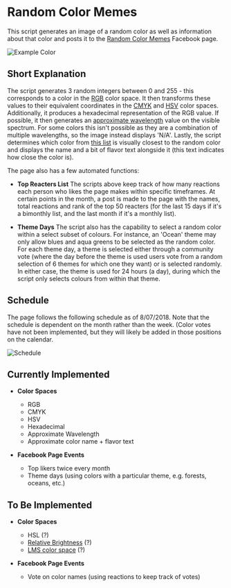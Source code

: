 # Random Color Memes

This script generates an image of a random color as well as information about that color and posts it to the [Random Color Memes](https://www.facebook.com/randomcolormemes/) Facebook page.

![Example Color](https://i.imgur.com/pBjk2rE.png?raw=true)

## Short Explanation
The script generates 3 random integers between 0 and 255 - this corresponds to a color in the [RGB](https://en.wikipedia.org/wiki/RGB_color_space) color space. It then transforms these values to their equivalent coordinates in the [CMYK](https://en.wikipedia.org/wiki/CMYK_color_model) and [HSV](https://en.wikipedia.org/wiki/HSL_and_HSV) color spaces. Additionally, it produces a hexadecimal representation of the RGB value. 
If possible, it then generates an [approximate wavelength](https://en.wikipedia.org/wiki/Visible_spectrum) value on the visible spectrum. For some colors this isn't possible as they are a combination of multiple wavelengths, so the image instead displays 'N/A'. 
Lastly, the script determines which color from [this list](https://en.wikipedia.org/wiki/List_of_colors) is visually closest to the random color and displays the name and a bit of flavor text alongside it (this text indicates how close the color is).

The page also has a few automated functions:

 - **Top Reacters List**
 The scripts above keep track of how many reactions each person who likes the page makes within specific timeframes. At certain points in the month, a post is made to the page with the names, total reactions and rank of the top 50 reacters (for the last 15 days if it's a bimonthly list, and the last month if it's a monthly list).
 
 - **Theme Days**
 The script also has the capability to select a random color within a select subset of colours. For instance, an 'Ocean' theme may only allow blues and aqua greens to be selected as the random color. For each theme day, a theme is selected either through a community vote (where the day before the theme is used users vote from a random selection of 6 themes for which one they want) or is selected randomly. In either case, the theme is used for 24 hours (a day), during which the script only selects colours from within that theme.
 
## Schedule

The page follows the following schedule as of 8/07/2018. Note that the schedule is dependent on the month rather than the week. (Color votes have not been implemented, but they will likely be added in those positions on the calendar.

![Schedule](https://i.imgur.com/jyXM3fq.jpg?raw=true)

## Currently Implemented
 - **Color Spaces**
     - RGB
     - CMYK
     - HSV
     - Hexadecimal
     - Approximate Wavelength
     - Approximate color name + flavor text
     
 - **Facebook Page Events**
     - Top likers twice every month
     - Theme days (using colors with a particular theme, e.g. forests, oceans, etc.)
     
     
## To Be Implemented
 - **Color Spaces**
     - HSL (?)
     - [Relative Brightness](https://en.wikipedia.org/wiki/Brightness) (?)
     - [LMS color space](https://en.wikipedia.org/wiki/LMS_color_space) (?)
     
 - **Facebook Page Events**
     - Vote on color names (using reactions to keep track of votes)
     
